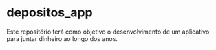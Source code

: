# depositos_app
Este repositório terá como objetivo o desenvolvimento de um aplicativo para juntar dinheiro ao longo dos anos.
